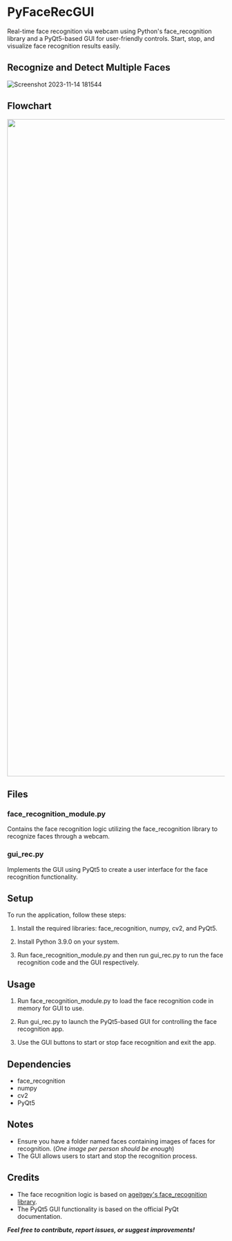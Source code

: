 # PyFaceRecGUI
Real-time face recognition via webcam using Python's face_recognition library and a PyQt5-based GUI for user-friendly controls. Start, stop, and visualize face recognition results easily.


## Recognize and Detect Multiple Faces
![Screenshot 2023-11-14 181544](https://github.com/garghg/PyFaceRecGUI/assets/139658164/85902e10-c8c7-4c78-bee1-86c774c6ba1e)

## Flowchart
<p align="right">
  <img width="731" height="1521" src=https://github.com/garghg/PyFaceRecGUI/assets/139658164/d0ece961-ea1a-4c59-9e9a-961db701512a>
</p>


## Files

### face_recognition_module.py
Contains the face recognition logic utilizing the face_recognition library to recognize faces through a webcam.

### gui_rec.py
Implements the GUI using PyQt5 to create a user interface for the face recognition functionality.

## Setup

To run the application, follow these steps:

1. Install the required libraries: face_recognition, numpy, cv2, and PyQt5.
   
2. Install Python 3.9.0 on your system.

3. Run face_recognition_module.py and then run gui_rec.py to run the face recognition code and the GUI respectively.

## Usage

1. Run face_recognition_module.py to load the face recognition code in memory for GUI to use.

2. Run gui_rec.py to launch the PyQt5-based GUI for controlling the face recognition app.

3. Use the GUI buttons to start or stop face recognition and exit the app.

## Dependencies

- face_recognition
- numpy
- cv2
- PyQt5

## Notes

- Ensure you have a folder named faces containing images of faces for recognition. (*One image per person should be enough*)
- The GUI allows users to start and stop the recognition process.

## Credits

- The face recognition logic is based on [ageitgey's face_recognition library](https://github.com/ageitgey/face_recognition).
- The PyQt5 GUI functionality is based on the official PyQt documentation.


**_Feel free to contribute, report issues, or suggest improvements!_**
